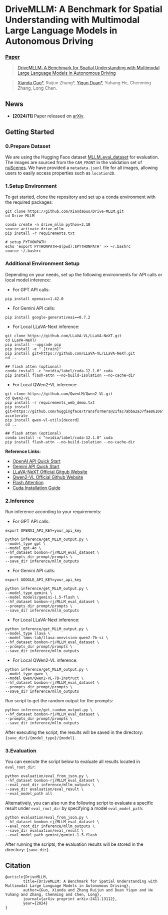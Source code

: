 # DriveMLLM: A Benchmark for Spatial Understanding with Multimodal Large Language Models in Autonomous Driving

### [Paper](https://arxiv.org/abs/2411.13112)

> [DriveMLLM: A Benchmark for Spatial Understanding with Multimodal Large Language Models in Autonomous Driving](https://arxiv.org/abs/2411.13112)

> [Xianda Guo*](https://scholar.google.com/citations?user=jPvOqgYAAAAJ), Ruijun Zhang*, [Yiqun Duan*](https://scholar.google.com.hk/citations?user=NmwjI0AAAAAJ&hl=zh-CN), Yuhang He, Chenming Zhang, Long Chen.

## News 
- **[2024/11]** Paper released on [arXiv](https://arxiv.org/abs/2411.13112).


## Getting Started

### 0.Prepare Dataset

We are using the Hugging Face dataset [MLLM_eval_dataset](https://huggingface.co/datasets/bonbon-rj/MLLM_eval_dataset) for evaluation. The images are sourced from the `CAM_FRONT` in the validation set of [nuScenes](https://www.nuscenes.org/). We have provided a `metadata.jsonl` file for all images, allowing users to easily access properties such as `location2D`.


### 1.Setup Environment

To get started, clone the repository and set up a conda environment with the required packages:

```shell
git clone https://github.com/XiandaGuo/Drive-MLLM.git
cd Drive-MLLM

conda create -n drive_mllm python=3.10
source activate drive_mllm
pip install -r requirements.txt

# setup PYTHONPATH
echo 'export PYTHONPATH=$(pwd):$PYTHONPATH' >> ~/.bashrc
source ~/.bashrc
```

### Additional Environment Setup
Depending on your needs, set up the following environments for API calls or local model inference:
- For GPT API calls:

```shell
pip install openai==1.42.0
```

- For Gemini API calls:
```shell
pip install google-generativeai==0.7.2
```

- For Local LLaVA-Next inference:

```shell
git clone https://github.com/LLaVA-VL/LLaVA-NeXT.git
cd LLaVA-NeXT/
pip install --upgrade pip  
pip install -e ".[train]" 
pip install git+https://github.com/LLaVA-VL/LLaVA-NeXT.git 
cd ..

## flash atten (optional)
conda install -c "nvidia/label/cuda-12.1.0" cuda
pip install flash-attn --no-build-isolation --no-cache-dir
```

- For Local QWen2-VL inference:

```shell
git clone https://github.com/QwenLM/Qwen2-VL.git
cd Qwen2-VL
pip install -r requirements_web_demo.txt
pip install git+https://github.com/huggingface/transformers@21fac7abba2a37fae86106f87fcf9974fd1e3830 accelerate
pip install qwen-vl-utils[decord]
cd ..

## flash atten (optional)
conda install -c "nvidia/label/cuda-12.1.0" cuda
pip install flash-attn --no-build-isolation --no-cache-dir
```


**Reference Links**:

- [OpenAI API Quick Start](https://platform.openai.com/docs/quickstart?language-preference=python)
- [Gemini API Quick Start](https://ai.google.dev/gemini-api/docs/quickstart?lang=python)
- [LLaVA-NeXT Official Gitgub Website](https://github.com/LLaVA-VL/LLaVA-NeXT)
- [Qwen2-VL Official Github Website](https://github.com/QwenLM/Qwen2-VL)
- [Flash Attention](https://github.com/Dao-AILab/flash-attention)
- [Cuda Installation Guide](https://docs.nvidia.com/cuda/cuda-installation-guide-linux/index.html#installing-previous-cuda-releases)



### 2.Inference

Run inference according to your requirements:
- For GPT API calls:

```shell
export OPENAI_API_KEY=your_api_key

python inference/get_MLLM_output.py \
--model_type gpt \
--model gpt-4o \
--hf_dataset bonbon-rj/MLLM_eval_dataset \
--prompts_dir prompt/prompts \
--save_dir inference/mllm_outputs
```

- For Gemini API calls:

```shell
export GOOGLE_API_KEY=your_api_key

python inference/get_MLLM_output.py \
--model_type gemini \
--model models/gemini-1.5-flash \
--hf_dataset bonbon-rj/MLLM_eval_dataset \
--prompts_dir prompt/prompts \
--save_dir inference/mllm_outputs
```

- For Local LLaVA-Next inference:
```shell
python inference/get_MLLM_output.py \
--model_type llava \
--model lmms-lab/llava-onevision-qwen2-7b-si \
--hf_dataset bonbon-rj/MLLM_eval_dataset \
--prompts_dir prompt/prompts \
--save_dir inference/mllm_outputs
```

- For Local QWen2-VL inference:
```shell
python inference/get_MLLM_output.py \
--model_type qwen \
--model Qwen/Qwen2-VL-7B-Instruct \
--hf_dataset bonbon-rj/MLLM_eval_dataset \
--prompts_dir prompt/prompts \
--save_dir inference/mllm_outputs
```



Run script to get the random output for the prompts:

```shell
python inference/get_random_output.py \
--hf_dataset bonbon-rj/MLLM_eval_dataset \
--prompts_dir prompt/prompts \
--save_dir inference/mllm_outputs
```



After executing the script, the results will be saved in the directory: `{save_dir}/{model_type}/{model}`.



### 3.Evaluation

You can execute the script below to evaluate all results located in `eval_root_dir`:

```shell
python evaluation/eval_from_json.py \
--hf_dataset bonbon-rj/MLLM_eval_dataset \
--eval_root_dir inference/mllm_outputs \
--save_dir evaluation/eval_result \
--eval_model_path all 
```

Alternatively, you can also run the following script to evaluate a specific result under `eval_root_dir` by specifying a model `eval_model_path`:

```shell
python evaluation/eval_from_json.py \
--hf_dataset bonbon-rj/MLLM_eval_dataset \
--eval_root_dir inference/mllm_outputs \
--save_dir evaluation/eval_result \
--eval_model_path gemini/gemini-1.5-flash
```

After running the scripts, the evaluation results will be stored in the directory: `{save_dir}`.
## Citation
```
@article{DriveMLLM,
        title={DriveMLLM: A Benchmark for Spatial Understanding with Multimodal Large Language Models in Autonomous Driving},
        author={Guo, Xianda and Zhang Ruijun and Duan Yiqun and He Yuhang and Zhang, Chenming and Chen, Long},
        journal={arXiv preprint arXiv:2411.13112},
        year={2024}
}
```
